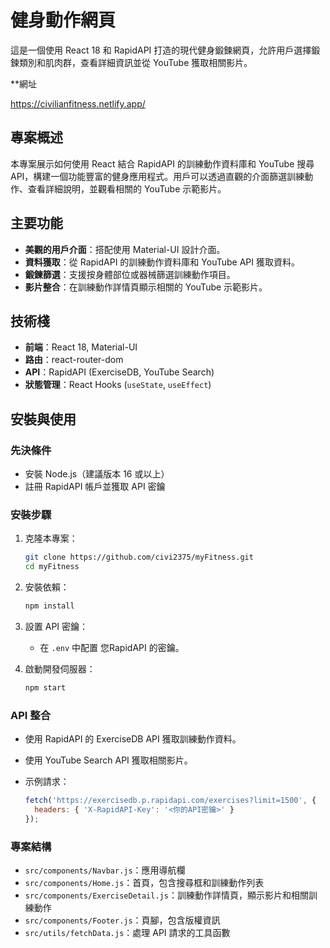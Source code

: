 # 健身動作網頁  

這是一個使用 React 18 和 RapidAPI 打造的現代健身鍛鍊網頁，允許用戶選擇鍛鍊類別和肌肉群，查看詳細資訊並從 YouTube 獲取相關影片。

**網址

https://civilianfitness.netlify.app/

## 專案概述

本專案展示如何使用 React 結合 RapidAPI 的訓練動作資料庫和 YouTube 搜尋 API，構建一個功能豐富的健身應用程式。用戶可以透過直觀的介面篩選訓練動作、查看詳細說明，並觀看相關的 YouTube 示範影片。

## 主要功能

- **美觀的用戶介面**：搭配使用 Material-UI 設計介面。
- **資料獲取**：從 RapidAPI 的訓練動作資料庫和 YouTube API 獲取資料。
- **鍛鍊篩選**：支援按身體部位或器械篩選訓練動作項目。
- **影片整合**：在訓練動作詳情頁顯示相關的 YouTube 示範影片。

## 技術棧

- **前端**：React 18, Material-UI
- **路由**：react-router-dom
- **API**：RapidAPI (ExerciseDB, YouTube Search)
- **狀態管理**：React Hooks (`useState`, `useEffect`)

## 安裝與使用

### 先決條件

- 安裝 Node.js（建議版本 16 或以上）
- 註冊 RapidAPI 帳戶並獲取 API 密鑰

### 安裝步驟

1. 克隆本專案：

   ```bash
   git clone https://github.com/civi2375/myFitness.git
   cd myFitness
   ```

2. 安裝依賴：

   ```bash
   npm install
   ```

3. 設置 API 密鑰：

   - 在 `.env` 中配置 您RapidAPI 的密鑰。

4. 啟動開發伺服器：

   ```bash
   npm start
   ```

### API 整合

- 使用 RapidAPI 的 ExerciseDB API 獲取訓練動作資料。

- 使用 YouTube Search API 獲取相關影片。

- 示例請求：

  ```javascript
  fetch('https://exercisedb.p.rapidapi.com/exercises?limit=1500', {
    headers: { 'X-RapidAPI-Key': '<你的API密鑰>' }
  });
  ```

### 專案結構

- `src/components/Navbar.js`：應用導航欄
- `src/components/Home.js`：首頁，包含搜尋框和訓練動作列表
- `src/components/ExerciseDetail.js`：訓練動作詳情頁，顯示影片和相關訓練動作
- `src/components/Footer.js`：頁腳，包含版權資訊
- `src/utils/fetchData.js`：處理 API 請求的工具函數
